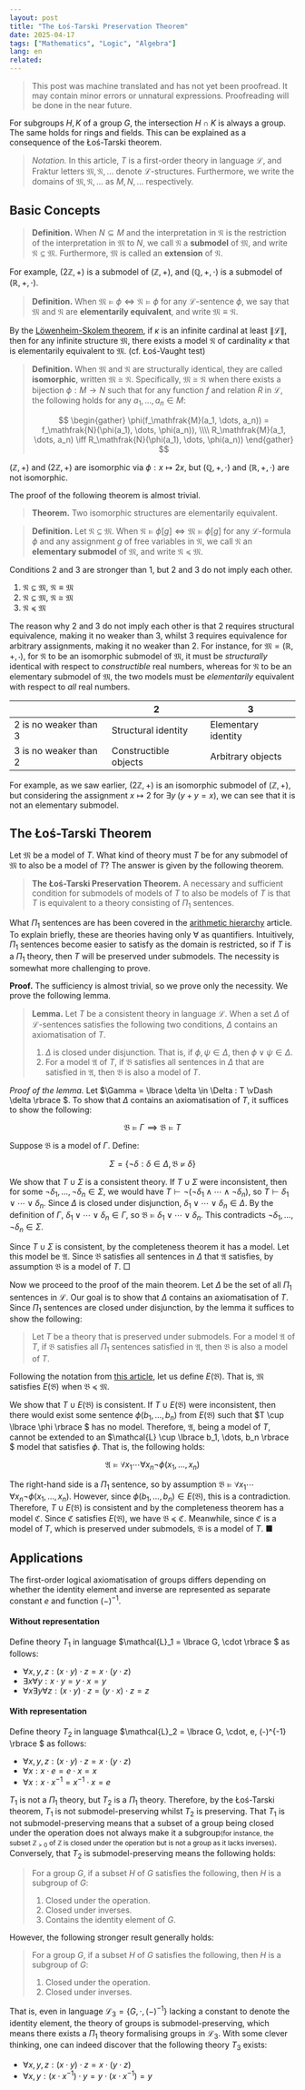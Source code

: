 ```yaml
---
layout: post
title: "The Łoś-Tarski Preservation Theorem"
date: 2025-04-17
tags: ["Mathematics", "Logic", "Algebra"]
lang: en
related:
---
```


> This post was machine translated and has not yet been proofread. It may contain minor errors or unnatural expressions. Proofreading will be done in the near future.

For subgroups $H, K$ of a group $G$, the intersection $H \cap K$ is always a group. The same holds for rings and fields. This can be explained as a consequence of the Łoś-Tarski theorem.

> _Notation._ In this article, $T$ is a first-order theory in language $\mathcal{L}$, and Fraktur letters $\mathfrak{M}, \mathfrak{N}, \dots$ denote $\mathcal{L}$-structures. Furthermore, we write the domains of $\mathfrak{M}, \mathfrak{N}, \dots$ as $M, N, \dots$ respectively.

## Basic Concepts

> **Definition.** When $N \subseteq M$ and the interpretation in $\mathfrak{N}$ is the restriction of the interpretation in $\mathfrak{M}$ to $N$, we call $\mathfrak{N}$ a **submodel** of $\mathfrak{M}$, and write $\mathfrak{N} \subseteq \mathfrak{M}$. Furthermore, $\mathfrak{M}$ is called an **extension** of $\mathfrak{N}$.

For example, $(2\mathbb{Z}, +)$ is a submodel of $(\mathbb{Z}, +)$, and $(\mathbb{Q}, +, \cdot)$ is a submodel of $(\mathbb{R}, +, \cdot)$.

> **Definition.** When $\mathfrak{M} \vDash \phi \iff \mathfrak{N} \vDash \phi$ for any $\mathcal{L}$-sentence $\phi$, we say that $\mathfrak{M}$ and $\mathfrak{N}$ are **elementarily equivalent**, and write $\mathfrak{M} \equiv \mathfrak{N}$.

By the [Löwenheim-Skolem theorem](https://dimenerno.github.io/2025/04/10/completeness-theorem/), if $\kappa$ is an infinite cardinal at least $\|\mathcal{L}\|$, then for any infinite structure $\mathfrak{M}$, there exists a model $\mathfrak{N}$ of cardinality $\kappa$ that is elementarily equivalent to $\mathfrak{M}$. (cf. Łoś-Vaught test)

> **Definition.** When $\mathfrak{M}$ and $\mathfrak{N}$ are structurally identical, they are called **isomorphic**, written $\mathfrak{M} \cong \mathfrak{N}$. Specifically, $\mathfrak{M} \cong \mathfrak{N}$ when there exists a bijection $\phi: M \to N$ such that for any function $f$ and relation $R$ in $\mathcal{L}$, the following holds for any $a_1, \dots, a_n \in M$:
>
> $$
> \begin{gather}
> \phi(f_\mathfrak{M}(a_1, \dots, a_n)) = f_\mathfrak{N}(\phi(a_1), \dots, \phi(a_n)), \\\\
> R_\mathfrak{M}(a_1, \dots, a_n) \iff R_\mathfrak{N}(\phi(a_1), \dots, \phi(a_n))
> \end{gather}
> $$

$(\mathbb{Z}, +)$ and $(2\mathbb{Z}, +)$ are isomorphic via $\phi: x \mapsto 2x$, but $(\mathbb{Q}, +, \cdot)$ and $(\mathbb{R}, +, \cdot)$ are not isomorphic.

The proof of the following theorem is almost trivial.

> **Theorem.** Two isomorphic structures are elementarily equivalent.

> **Definition.** Let $\mathfrak{N} \subseteq \mathfrak{M}$. When $\mathfrak{N} \vDash \phi[g] \iff \mathfrak{M} \vDash \phi[g]$ for any $\mathcal{L}$-formula $\phi$ and any assignment $g$ of free variables in $\mathfrak{N}$, we call $\mathfrak{N}$ an **elementary submodel** of $\mathfrak{M}$, and write $\mathfrak{N} \preceq \mathfrak{M}$.

Conditions 2 and 3 are stronger than 1, but 2 and 3 do not imply each other.

1. $\mathfrak{N} \subseteq \mathfrak{M}$, $\mathfrak{N} \equiv \mathfrak{M}$
2. $\mathfrak{N} \subseteq \mathfrak{M}$, $\mathfrak{N} \cong \mathfrak{M}$
3. $\mathfrak{N} \preceq \mathfrak{M}$

The reason why 2 and 3 do not imply each other is that 2 requires structural equivalence, making it no weaker than 3, whilst 3 requires equivalence for arbitrary assignments, making it no weaker than 2. For instance, for $\mathfrak{M} = (\mathbb{R}, +, \cdot)$, for $\mathfrak{N}$ to be an isomorphic submodel of $\mathfrak{M}$, it must be _structurally_ identical with respect to _constructible_ real numbers, whereas for $\mathfrak{N}$ to be an elementary submodel of $\mathfrak{M}$, the two models must be _elementarily_ equivalent with respect to _all_ real numbers.

|                       | 2                       | 3                     |
| --------------------- | ----------------------- | --------------------- |
| 2 is no weaker than 3 | Structural identity     | Elementary identity   |
| 3 is no weaker than 2 | Constructible objects   | Arbitrary objects     |

For example, as we saw earlier, $(2\mathbb{Z}, +)$ is an isomorphic submodel of $(\mathbb{Z}, +)$, but considering the assignment $x \mapsto 2$ for $\exists y \; (y + y = x)$, we can see that it is not an elementary submodel.

## The Łoś-Tarski Theorem

Let $\mathfrak{M}$ be a model of $T$. What kind of theory must $T$ be for any submodel of $\mathfrak{M}$ to also be a model of $T$? The answer is given by the following theorem.

> **The Łoś-Tarski Preservation Theorem.** A necessary and sufficient condition for submodels of models of $T$ to also be models of $T$ is that $T$ is equivalent to a theory consisting of $\Pi_1$ sentences.

What $\Pi_1$ sentences are has been covered in the [arithmetic hierarchy](https://dimenerno.github.io/2025/02/07/arithmetic-hierarchy/) article. To explain briefly, these are theories having only $\forall$ as quantifiers. Intuitively, $\Pi_1$ sentences become easier to satisfy as the domain is restricted, so if $T$ is a $\Pi_1$ theory, then $T$ will be preserved under submodels. The necessity is somewhat more challenging to prove.

**Proof.** The sufficiency is almost trivial, so we prove only the necessity. We prove the following lemma.

> **Lemma.** Let $T$ be a consistent theory in language $\mathcal{L}$. When a set $\Delta$ of $\mathcal{L}$-sentences satisfies the following two conditions, $\Delta$ contains an axiomatisation of $T$.
>
> 1. $\Delta$ is closed under disjunction. That is, if $\phi, \psi \in \Delta$, then $\phi \lor \psi \in \Delta$.
> 2. For a model $\mathfrak{A}$ of $T$, if $\mathfrak{B}$ satisfies all sentences in $\Delta$ that are satisfied in $\mathfrak{A}$, then $\mathfrak{B}$ is also a model of $T$.

_Proof of the lemma._ Let $\Gamma = \lbrace  \delta \in \Delta : T \vDash \delta \rbrace $. To show that $\Delta$ contains an axiomatisation of $T$, it suffices to show the following:

$$
\mathfrak{B} \vDash \Gamma \implies \mathfrak{B} \vDash T
$$

Suppose $\mathfrak{B}$ is a model of $\Gamma$. Define:

$$
\Sigma = \{ \lnot \delta : \delta \in \Delta, \mathfrak{B} \not\vDash \delta \}
$$

We show that $T \cup \Sigma$ is a consistent theory. If $T \cup \Sigma$ were inconsistent, then for some $\lnot\delta_1, \dots, \lnot\delta_n \in \Sigma$, we would have $T \vdash \lnot(\lnot\delta_1 \land \cdots \land \lnot\delta_n)$, so $T \vdash \delta_1 \lor \cdots \lor \delta_n$. Since $\Delta$ is closed under disjunction, $\delta_1 \lor \cdots \lor \delta_n \in \Delta$. By the definition of $\Gamma$, $\delta_1 \lor \cdots \lor \delta_n \in \Gamma$, so $\mathfrak{B} \vDash \delta_1 \lor \cdots \lor \delta_n$. This contradicts $\lnot\delta_1, \dots, \lnot\delta_n \in \Sigma$.

Since $T \cup \Sigma$ is consistent, by the completeness theorem it has a model. Let this model be $\mathfrak{A}$. Since $\mathfrak{B}$ satisfies all sentences in $\Delta$ that $\mathfrak{A}$ satisfies, by assumption $\mathfrak{B}$ is a model of $T$. □

Now we proceed to the proof of the main theorem. Let $\Delta$ be the set of all $\Pi_1$ sentences in $\mathcal{L}$. Our goal is to show that $\Delta$ contains an axiomatisation of $T$. Since $\Pi_1$ sentences are closed under disjunction, by the lemma it suffices to show the following:

> Let $T$ be a theory that is preserved under submodels. For a model $\mathfrak{A}$ of $T$, if $\mathfrak{B}$ satisfies all $\Pi_1$ sentences satisfied in $\mathfrak{A}$, then $\mathfrak{B}$ is also a model of $T$.

Following the notation from [this article](https://dimenerno.github.io/2025/05/01/elementary-embedding/), let us define $E(\mathfrak{B})$. That is, $\mathfrak{M}$ satisfies $E(\mathfrak{B})$ when $\mathfrak{B} \preceq \mathfrak{M}$.

We show that $T \cup E(\mathfrak{B})$ is consistent. If $T \cup E(\mathfrak{B})$ were inconsistent, then there would exist some sentence $\phi(b_1, \dots, b_n)$ from $E(\mathfrak{B})$ such that $T \cup \lbrace  \phi \rbrace $ has no model. Therefore, $\mathfrak{A}$, being a model of $T$, cannot be extended to an $\mathcal{L} \cup \lbrace b_1, \dots, b_n \rbrace $ model that satisfies $\phi$. That is, the following holds:

$$
\mathfrak{A} \vDash \forall x_1 \cdots \forall x_n \lnot \phi(x_1, \dots, x_n)
$$

The right-hand side is a $\Pi_1$ sentence, so by assumption $\mathfrak{B} \vDash \forall x_1 \cdots \forall x_n \lnot \phi(x_1, \dots, x_n)$. However, since $\phi(b_1, \dots, b_n) \in E(\mathfrak{B})$, this is a contradiction. Therefore, $T \cup E(\mathfrak{B})$ is consistent and by the completeness theorem has a model $\mathfrak{C}$. Since $\mathfrak{C}$ satisfies $E(\mathfrak{B})$, we have $\mathfrak{B} \preceq \mathfrak{C}$. Meanwhile, since $\mathfrak{C}$ is a model of $T$, which is preserved under submodels, $\mathfrak{B}$ is a model of $T$. ■

## Applications

The first-order logical axiomatisation of groups differs depending on whether the identity element and inverse are represented as separate constant $e$ and function $(-)^{-1}$.

#### Without representation

Define theory $T_1$ in language $\mathcal{L}_1 = \lbrace  G, \cdot \rbrace $ as follows:

- $\forall x, y, z : (x \cdot y) \cdot z = x \cdot (y \cdot z)$
- $\exists x \forall y : x \cdot y = y \cdot x = y$
- $\forall x \exists y \forall z : (x \cdot y) \cdot z = (y \cdot x) \cdot z = z$

#### With representation

Define theory $T_2$ in language $\mathcal{L}_2 = \lbrace  G, \cdot, e, (-)^{-1} \rbrace $ as follows:

- $\forall x, y, z : (x \cdot y) \cdot z = x \cdot (y \cdot z)$
- $\forall x : x \cdot e = e \cdot x = x$
- $\forall x : x \cdot x^{-1} = x^{-1} \cdot x = e$

$T_1$ is not a $\Pi_1$ theory, but $T_2$ is a $\Pi_1$ theory. Therefore, by the Łoś-Tarski theorem, $T_1$ is not submodel-preserving whilst $T_2$ is preserving. That $T_1$ is not submodel-preserving means that a subset of a group being closed under the operation does not always make it a subgroup<small>(for instance, the subset $\mathbb{Z}_{> 0}$ of $\mathbb{Z}$ is closed under the operation but is not a group as it lacks inverses)</small>. Conversely, that $T_2$ is submodel-preserving means the following holds:

> For a group $G$, if a subset $H$ of $G$ satisfies the following, then $H$ is a subgroup of $G$:
>
> 1. Closed under the operation.
> 2. Closed under inverses.
> 3. Contains the identity element of $G$.

However, the following stronger result generally holds:

> For a group $G$, if a subset $H$ of $G$ satisfies the following, then $H$ is a subgroup of $G$:
>
> 1. Closed under the operation.
> 2. Closed under inverses.

That is, even in language $\mathcal{L}_3 = \lbrace  G, \cdot, (-)^{-1} \rbrace$ lacking a constant to denote the identity element, the theory of groups is submodel-preserving, which means there exists a $\Pi_1$ theory formalising groups in $\mathcal{L}_3$. With some clever thinking, one can indeed discover that the following theory $T_3$ exists:

- $\forall x, y, z : (x \cdot y) \cdot z = x \cdot (y \cdot z)$
- $\forall x, y : (x \cdot x^{-1}) \cdot y = y \cdot (x \cdot x^{-1}) = y$


